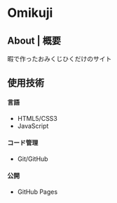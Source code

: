  
# Omikuji

## About | 概要

暇で作ったおみくじひくだけのサイト

## 使用技術

#### 言語
- HTML5/CSS3
- JavaScript

#### コード管理
- Git/GitHub

#### 公開
- GitHub Pages
